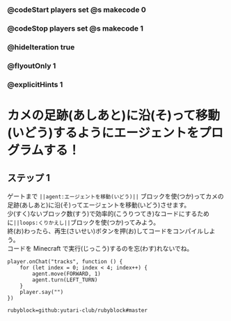 ### @codeStart players set @s makecode 0
### @codeStop players set @s makecode 1

### @hideIteration true 
### @flyoutOnly 1
### @explicitHints 1


# カメの足跡(あしあと)に沿(そ)って移動(いどう)するようにエージェントをプログラムする！

## ステップ 1 
ゲートまで ``||agent:エージェントを移動(いどう)||`` ブロックを使(つか)ってカメの足跡(あしあと)に沿(そ)ってエージェントを移動(いどう)させます。</br>
少(すく)ないブロック数(すう)で効率的(こうりつてき)なコードにするために``||loops:くりかえし||``ブロックを使(つか)ってみよう。 </br>
終(お)わったら、再生(さいせい)ボタンを押(お)してコードをコンパイルしよう。 </br>
コードを Minecraft で実行(じっこう)するのを忘(わす)れないでね。

```ghost
player.onChat("tracks", function () {
    for (let index = 0; index < 4; index++) {
        agent.move(FORWARD, 1)
        agent.turn(LEFT_TURN)
    }
    player.say("")
}) 
``` 
```package
rubyblock=github:yutari-club/rubyblock#master
```
